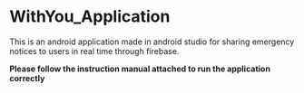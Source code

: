 # WithYou_Application
This is an android application made in android studio for sharing emergency notices to users in real time through firebase.


**Please follow the instruction manual attached to run the application correctly**
